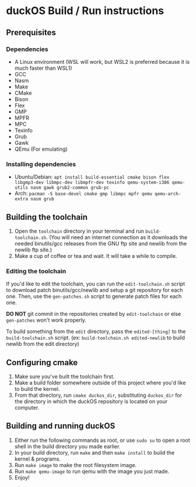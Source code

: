 # duckOS Build / Run instructions

## Prerequisites

### Dependencies
- A Linux environment (WSL will work, but WSL2 is preferred because it is much faster than WSL1)
- GCC
- Nasm
- Make
- CMake
- Bison
- Flex
- GMP
- MPFR
- MPC
- Texinfo
- Grub
- Gawk
- QEmu (For emulating)

### Installing dependencies
- Ubuntu/Debian: `apt install build-essential cmake bison flex libgmp3-dev libmpc-dev libmpfr-dev texinfo qemu-system-i386 qemu-utils nasm gawk grub2-common grub-pc`
- Arch: `pacman -S base-devel cmake gmp libmpc mpfr qemu qemu-arch-extra nasm grub`

## Building the toolchain
1. Open the `toolchain` directory in your terminal and run `build-toolchain.sh`. (You will need an internet connection as it downloads the needed binutils/gcc releases from the GNU ftp site and newlib from the newlib ftp site.)
2. Make a cup of coffee or tea and wait. It will take a while to compile.

### Editing the toolchain
If you'd like to edit the toolchain, you can run the `edit-toolchain.sh` script to download patch binutils/gcc/newlib and setup a git repository for each one. Then, use the `gen-patches.sh` script to generate patch files for each one.

**DO NOT** git commit in the repositories created by `edit-toolchain` or else `gen-patches` won't work properly.

To build something from the `edit` directory, pass the `edited-[thing]` to the `build-toolchain.sh` script. (ex: `build-toolchain.sh edited-newlib` to build newlib from the edit directory)

## Configuring cmake
1. Make sure you've built the toolchain first.
2. Make a build folder somewhere outside of this project where you'd like to build the kernel.
3. From that directory, run `cmake duckos_dir`, substituting `duckos_dir` for the directory in which the duckOS repository is located on your computer.

## Building and running duckOS
1. Either run the following commands as root,  or use `sudo su` to open a root shell in the build directory you made earlier.
2. In your build directory, run `make` and then `make install` to build the kernel & programs.
3. Run `make image` to make the root filesystem image.
3. Run `make qemu-image` to run qemu with the image you just made.
5. Enjoy!

